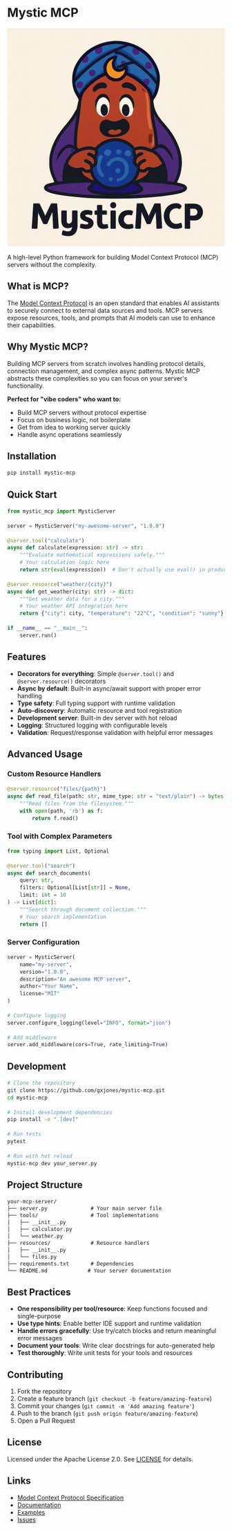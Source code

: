 # Mystic MCP
![mysticmcp](docs/assets/AD85F741-E621-4DE7-876B-F6984A68E35A.png)

A high-level Python framework for building Model Context Protocol (MCP) servers without the complexity.

## What is MCP?

The [Model Context Protocol](https://modelcontextprotocol.io/) is an open standard that enables AI assistants to securely connect to external data sources and tools. MCP servers expose resources, tools, and prompts that AI models can use to enhance their capabilities.

## Why Mystic MCP?

Building MCP servers from scratch involves handling protocol details, connection management, and complex async patterns. Mystic MCP abstracts these complexities so you can focus on your server's functionality.

**Perfect for "vibe coders" who want to:**
- Build MCP servers without protocol expertise
- Focus on business logic, not boilerplate
- Get from idea to working server quickly
- Handle async operations seamlessly

## Installation

```bash
pip install mystic-mcp
```

## Quick Start

```python
from mystic_mcp import MysticServer

server = MysticServer("my-awesome-server", "1.0.0")

@server.tool("calculate")
async def calculate(expression: str) -> str:
    """Evaluate mathematical expressions safely."""
    # Your calculation logic here
    return str(eval(expression))  # Don't actually use eval() in production!

@server.resource("weather/{city}")
async def get_weather(city: str) -> dict:
    """Get weather data for a city."""
    # Your weather API integration here
    return {"city": city, "temperature": "22°C", "condition": "sunny"}

if __name__ == "__main__":
    server.run()
```

## Features

- **Decorators for everything**: Simple `@server.tool()` and `@server.resource()` decorators
- **Async by default**: Built-in async/await support with proper error handling
- **Type safety**: Full typing support with runtime validation
- **Auto-discovery**: Automatic resource and tool registration
- **Development server**: Built-in dev server with hot reload
- **Logging**: Structured logging with configurable levels
- **Validation**: Request/response validation with helpful error messages

## Advanced Usage

### Custom Resource Handlers

```python
@server.resource("files/{path}")
async def read_file(path: str, mime_type: str = "text/plain") -> bytes:
    """Read files from the filesystem."""
    with open(path, 'rb') as f:
        return f.read()
```

### Tool with Complex Parameters

```python
from typing import List, Optional

@server.tool("search")
async def search_documents(
    query: str,
    filters: Optional[List[str]] = None,
    limit: int = 10
) -> List[dict]:
    """Search through document collection."""
    # Your search implementation
    return []
```

### Server Configuration

```python
server = MysticServer(
    name="my-server",
    version="1.0.0",
    description="An awesome MCP server",
    author="Your Name",
    license="MIT"
)

# Configure logging
server.configure_logging(level="INFO", format="json")

# Add middleware
server.add_middleware(cors=True, rate_limiting=True)
```

## Development

```bash
# Clone the repository
git clone https://github.com/gxjones/mystic-mcp.git
cd mystic-mcp

# Install development dependencies
pip install -e ".[dev]"

# Run tests
pytest

# Run with hot reload
mystic-mcp dev your_server.py
```

## Project Structure

```
your-mcp-server/
├── server.py              # Your main server file
├── tools/                 # Tool implementations
│   ├── __init__.py
│   ├── calculator.py
│   └── weather.py
├── resources/             # Resource handlers
│   ├── __init__.py
│   └── files.py
├── requirements.txt       # Dependencies
└── README.md             # Your server documentation
```

## Best Practices

- **One responsibility per tool/resource**: Keep functions focused and single-purpose
- **Use type hints**: Enable better IDE support and runtime validation
- **Handle errors gracefully**: Use try/catch blocks and return meaningful error messages
- **Document your tools**: Write clear docstrings for auto-generated help
- **Test thoroughly**: Write unit tests for your tools and resources

## Contributing

1. Fork the repository
2. Create a feature branch (`git checkout -b feature/amazing-feature`)
3. Commit your changes (`git commit -m 'Add amazing feature'`)
4. Push to the branch (`git push origin feature/amazing-feature`)
5. Open a Pull Request

## License

Licensed under the Apache License 2.0. See [LICENSE](LICENSE) for details.

## Links

- [Model Context Protocol Specification](https://modelcontextprotocol.io/)
- [Documentation](https://mystic-mcp.readthedocs.io/)
- [Examples](https://github.com/gxjones/mystic-mcp/tree/main/examples)
- [Issues](https://github.com/gxjones/mystic-mcp/issues)
